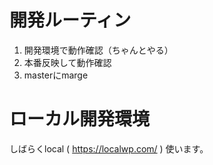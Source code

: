 # 開発ルーティン
1. 開発環境で動作確認（ちゃんとやる）
2. 本番反映して動作確認
3. masterにmarge

# ローカル開発環境
しばらくlocal ( https://localwp.com/ ) 使います。

